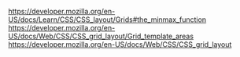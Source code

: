 <!-- Grid Lyaout Docs -->
https://developer.mozilla.org/en-US/docs/Learn/CSS/CSS_layout/Grids#the_minmax_function
https://developer.mozilla.org/en-US/docs/Web/CSS/CSS_grid_layout/Grid_template_areas
https://developer.mozilla.org/en-US/docs/Web/CSS/CSS_grid_layout